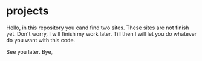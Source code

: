 # projects
<div class="what-are-with-these-sites">
  <p> 
    Hello, in this repository you cand find two sites. These sites are not finish yet. Don't worry, I will finish my work later. Till then I will let you do whatever do
    you want with this code. 
  </p>
</div
  
<div class="see-ya">
  <spam> 
    See you later. Bye,
  </spam>
</div>
